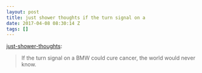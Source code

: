 ```yaml
---
layout: post
title: just shower thoughts if the turn signal on a
date: 2017-04-08 08:30:14 Z
tags: []
---
```

[just-shower-thoughts](http://just-shower-thoughts.tumblr.com/post/159313682499/if-the-turn-signal-on-a-bmw-could-cure-cancer-the):

> If the turn signal on a BMW could cure cancer, the world would never know.
